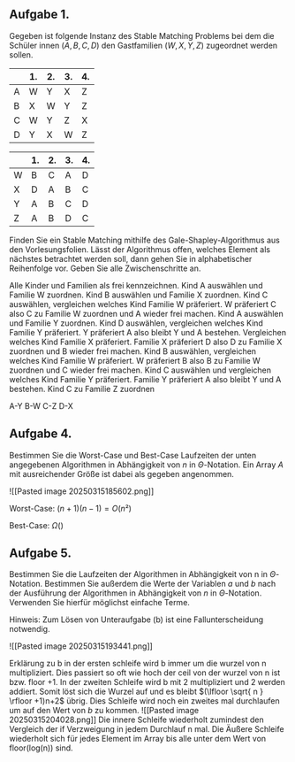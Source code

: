 
## Aufgabe 1. 
Gegeben ist folgende Instanz des Stable Matching Problems bei dem die Schüler innen $(A,B,C,D)$ den Gastfamilien $(W,X,Y,Z)$ zugeordnet werden sollen.

|     | 1.  | 2.  | 3.  | 4.  |
| --- | --- | --- | --- | --- |
| A   | W   | Y   | X   | Z   |
| B   | X   | W   | Y   | Z   |
| C   | W   | Y   | Z   | X   |
| D   | Y   | X   | W   | Z   |

|     | 1.  | 2.  | 3.  | 4.  |
| --- | --- | --- | --- | --- |
| W   | B   | C   | A   | D   |
| X   | D   | A   | B   | C   |
| Y   | A   | B   | C   | D   |
| Z   | A   | B   | D   | C   |

Finden Sie ein Stable Matching mithilfe des Gale-Shapley-Algorithmus aus den Vorlesungsfolien. Lässt der Algorithmus offen, welches Element als nächstes betrachtet werden soll, dann gehen Sie in alphabetischer Reihenfolge vor. Geben Sie alle Zwischenschritte an.

Alle Kinder und Familien als frei kennzeichnen.
Kind A auswählen und Familie W zuordnen.
Kind B auswählen und Familie X zuordnen.
Kind C auswählen, vergleichen welches Kind Familie W präferiert. W präferiert C also C zu Familie W zuordnen und A wieder frei machen.
Kind A auswählen und Familie Y zuordnen.
Kind D auswählen, vergleichen welches Kind Familie Y präferiert. Y präferiert A also bleibt Y und A bestehen.
Vergleichen welches Kind Familie X präferiert. Familie X präferiert D also D zu Familie X zuordnen und B wieder frei machen.
Kind B auswählen, vergleichen welches Kind Familie W präferiert. W präferiert B also B zu Familie W zuordnen und C wieder frei machen.
Kind C auswählen und vergleichen welches Kind Familie Y präferiert. Familie Y präferiert A also bleibt Y und A bestehen.
Kind C zu Familie Z zuordnen

A-Y
B-W
C-Z
D-X





## Aufgabe 4. 
Bestimmen Sie die Worst-Case und Best-Case Laufzeiten der unten angegebenen Algorithmen in Abhängigkeit von $n$ in $Θ$-Notation. Ein Array $A$ mit ausreichender Größe ist dabei als gegeben angenommen.

![[Pasted image 20250315185602.png]]

Worst-Case:
$(n+1)(n-1) = O(n²)$

Best-Case:
$\Omega()$


## Aufgabe 5. 
Bestimmen Sie die Laufzeiten der Algorithmen in Abhängigkeit von n in $Θ$-Notation. Bestimmen Sie außerdem die Werte der Variablen $a$ und $b$ nach der Ausführung der Algorithmen in Abhängigkeit von $n$ in $Θ$-Notation. Verwenden Sie hierfür möglichst einfache Terme.

Hinweis: Zum Lösen von Unteraufgabe (b) ist eine Fallunterscheidung notwendig.

![[Pasted image 20250315193441.png]]

Erklärung zu b
in der ersten schleife wird b immer um die wurzel von n multipliziert. Dies passiert so oft wie hoch der ceil von der wurzel von n ist bzw. floor +1. In der zweiten Schleife wird b mit 2 multipliziert und 2 werden addiert. Somit löst sich die Wurzel auf und es bleibt $(\lfloor \sqrt{ n } \rfloor +1)n+2$ übrig. Dies Schleife wird noch ein zweites mal durchlaufen um auf den Wert von $b$ zu kommen.
![[Pasted image 20250315204028.png]]
Die innere Schleife wiederholt zumindest den Vergleich der if Verzweigung in jedem Durchlauf n mal. Die Äußere Schleife wiederholt sich für jedes Element im Array bis alle unter dem Wert von floor(log(n)) sind. 